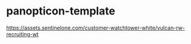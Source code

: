 # panopticon-template

https://assets.sentinelone.com/customer-watchtower-white/vulcan-rw-recruiting-wt

